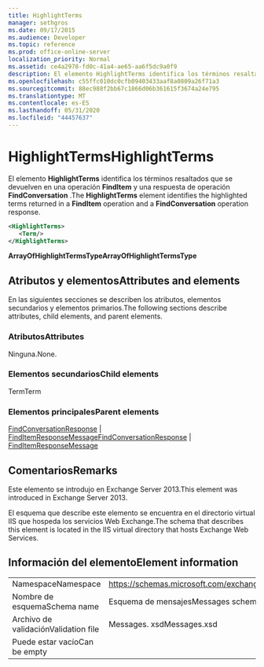 ```yaml
---
title: HighlightTerms
manager: sethgros
ms.date: 09/17/2015
ms.audience: Developer
ms.topic: reference
ms.prod: office-online-server
localization_priority: Normal
ms.assetid: ce4a2978-fd0c-41a4-ae65-aa6f5dc9a0f9
description: El elemento HighlightTerms identifica los términos resaltados que se devuelven en una operación FindItem y una respuesta de operación FindConversation.
ms.openlocfilehash: c55ffc010dc0cfb09403433aaf8a0809a26f71a3
ms.sourcegitcommit: 88ec988f2bb67c1866d06b361615f3674a24e795
ms.translationtype: MT
ms.contentlocale: es-ES
ms.lasthandoff: 05/31/2020
ms.locfileid: "44457637"
---
```

# <a name="highlightterms"></a><span data-ttu-id="b39a0-103">HighlightTerms</span><span class="sxs-lookup"><span data-stu-id="b39a0-103">HighlightTerms</span></span>

<span data-ttu-id="b39a0-104">El elemento **HighlightTerms** identifica los términos resaltados que se devuelven en una operación **FindItem** y una respuesta de operación **FindConversation** .</span><span class="sxs-lookup"><span data-stu-id="b39a0-104">The **HighlightTerms** element identifies the highlighted terms returned in a **FindItem** operation and a **FindConversation** operation response.</span></span> 
  
```XML
<HighlightTerms>
   <Term/>
</HighlightTerms>
```

 <span data-ttu-id="b39a0-105">**ArrayOfHighlightTermsType**</span><span class="sxs-lookup"><span data-stu-id="b39a0-105">**ArrayOfHighlightTermsType**</span></span>
## <a name="attributes-and-elements"></a><span data-ttu-id="b39a0-106">Atributos y elementos</span><span class="sxs-lookup"><span data-stu-id="b39a0-106">Attributes and elements</span></span>

<span data-ttu-id="b39a0-107">En las siguientes secciones se describen los atributos, elementos secundarios y elementos primarios.</span><span class="sxs-lookup"><span data-stu-id="b39a0-107">The following sections describe attributes, child elements, and parent elements.</span></span>
  
### <a name="attributes"></a><span data-ttu-id="b39a0-108">Atributos</span><span class="sxs-lookup"><span data-stu-id="b39a0-108">Attributes</span></span>

<span data-ttu-id="b39a0-109">Ninguna.</span><span class="sxs-lookup"><span data-stu-id="b39a0-109">None.</span></span>
  
### <a name="child-elements"></a><span data-ttu-id="b39a0-110">Elementos secundarios</span><span class="sxs-lookup"><span data-stu-id="b39a0-110">Child elements</span></span>

<span data-ttu-id="b39a0-111">Term</span><span class="sxs-lookup"><span data-stu-id="b39a0-111">Term</span></span>
  
### <a name="parent-elements"></a><span data-ttu-id="b39a0-112">Elementos principales</span><span class="sxs-lookup"><span data-stu-id="b39a0-112">Parent elements</span></span>

<span data-ttu-id="b39a0-113">[FindConversationResponse](findconversationresponse.md)  |  [FindItemResponseMessage](finditemresponsemessage.md)</span><span class="sxs-lookup"><span data-stu-id="b39a0-113">[FindConversationResponse](findconversationresponse.md) | [FindItemResponseMessage](finditemresponsemessage.md)</span></span>
  
## <a name="remarks"></a><span data-ttu-id="b39a0-114">Comentarios</span><span class="sxs-lookup"><span data-stu-id="b39a0-114">Remarks</span></span>

<span data-ttu-id="b39a0-115">Este elemento se introdujo en Exchange Server 2013.</span><span class="sxs-lookup"><span data-stu-id="b39a0-115">This element was introduced in Exchange Server 2013.</span></span>
  
<span data-ttu-id="b39a0-116">El esquema que describe este elemento se encuentra en el directorio virtual IIS que hospeda los servicios Web Exchange.</span><span class="sxs-lookup"><span data-stu-id="b39a0-116">The schema that describes this element is located in the IIS virtual directory that hosts Exchange Web Services.</span></span>
  
## <a name="element-information"></a><span data-ttu-id="b39a0-117">Información del elemento</span><span class="sxs-lookup"><span data-stu-id="b39a0-117">Element information</span></span>

|||
|:-----|:-----|
|<span data-ttu-id="b39a0-118">Namespace</span><span class="sxs-lookup"><span data-stu-id="b39a0-118">Namespace</span></span>  <br/> |https://schemas.microsoft.com/exchange/services/2006/messages  <br/> |
|<span data-ttu-id="b39a0-119">Nombre de esquema</span><span class="sxs-lookup"><span data-stu-id="b39a0-119">Schema name</span></span>  <br/> |<span data-ttu-id="b39a0-120">Esquema de mensajes</span><span class="sxs-lookup"><span data-stu-id="b39a0-120">Messages schema</span></span>  <br/> |
|<span data-ttu-id="b39a0-121">Archivo de validación</span><span class="sxs-lookup"><span data-stu-id="b39a0-121">Validation file</span></span>  <br/> |<span data-ttu-id="b39a0-122">Messages. xsd</span><span class="sxs-lookup"><span data-stu-id="b39a0-122">Messages.xsd</span></span>  <br/> |
|<span data-ttu-id="b39a0-123">Puede estar vacío</span><span class="sxs-lookup"><span data-stu-id="b39a0-123">Can be empty</span></span>  <br/> ||
   

